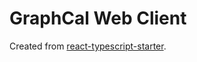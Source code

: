 # GraphCal Web Client

Created from [react-typescript-starter](https://github.com/GR34SE/react-typescript-starter).
